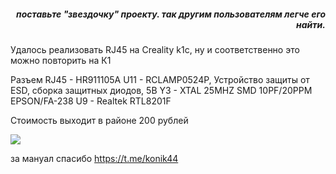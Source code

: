 <h5 align="right">поставьте "звездочку" проекту. так другим пользователям легче его найти.</h5>


Удалось реализовать RJ45 на Creality k1с, ну и соответственно это можно повторить на К1


Разъем RJ45 - HR911105A
U11 - RCLAMP0524P, Устройство защиты от ESD, сборка защитных диодов, 5В
Y3 - XTAL 25MHZ SMD 10PF/20PPM EPSON/FA-238
U9 - Realtek RTL8201F

Стоимость выходит в районе 200 рублей

![](к1_e45.jpg)

за мануал спасибо https://t.me/konik44